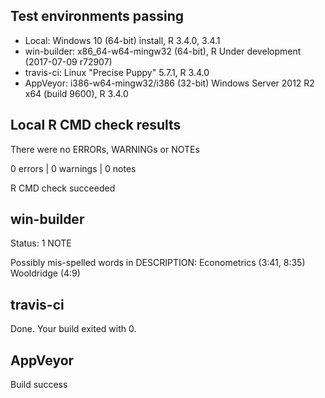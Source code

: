 
## Test environments passing
* Local: Windows 10 (64-bit) install, R 3.4.0, 3.4.1
* win-builder: x86_64-w64-mingw32 (64-bit), R Under development (2017-07-09 r72907)
* travis-ci: Linux "Precise Puppy" 5.7.1, R 3.4.0
* AppVeyor: i386-w64-mingw32/i386 (32-bit) Windows Server 2012 R2 x64 (build 9600), R 3.4.0


## Local R CMD check results
There were no ERRORs, WARNINGs or NOTEs

0 errors | 0 warnings | 0 notes

R CMD check succeeded

## win-builder
Status: 1 NOTE

Possibly mis-spelled words in DESCRIPTION: Econometrics (3:41, 8:35) Wooldridge (4:9)

## travis-ci
Done. Your build exited with 0.

## AppVeyor
Build success
  
